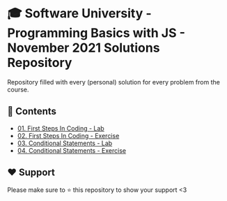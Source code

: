 # :mortar_board: Software University - Programming Basics with JS - November 2021 Solutions Repository
Repository filled with every (personal) solution for every problem from the course. 

## :orange_book: Contents 
* [01. First Steps In Coding - Lab](https://github.com/vassdeniss/softuni-programming-basics-js-november-2021-solutions/tree/master/01.FirstStepsInCoding) 
* [02. First Steps In Coding - Exercise](https://github.com/vassdeniss/softuni-programming-basics-js-november-2021-solutions/tree/master/02.FirstStepsInCodingExercise) 
* [03. Conditional Statements - Lab](https://github.com/vassdeniss/softuni-programming-basics-js-november-2021-solutions/tree/master/03.ConditionalStatements)
* [04. Conditional Statements - Exercise](https://github.com/vassdeniss/softuni-programming-basics-js-november-2021-solutions/tree/master/04.ConditionalStatementsExercise)
<!--
* [More Exercises](https://github.com/vassdeniss/softuni-programming-basics-cs-july-solutions/tree/master/MoreExercises) 
-->

## :heart: Support
Please make sure to :star: this repository to show your support <3